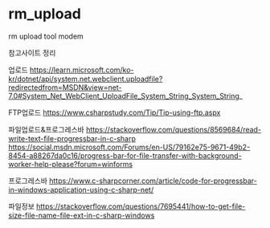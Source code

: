 # rm_upload
rm upload tool  modem

참고사이트 정리

업로드
https://learn.microsoft.com/ko-kr/dotnet/api/system.net.webclient.uploadfile?redirectedfrom=MSDN&view=net-7.0#System_Net_WebClient_UploadFile_System_String_System_String_

FTP업로드
https://www.csharpstudy.com/Tip/Tip-using-ftp.aspx

파일업로드&프로그레스바
https://stackoverflow.com/questions/8569684/read-write-text-file-progressbar-in-c-sharp
https://social.msdn.microsoft.com/Forums/en-US/79162e75-9671-49b2-8454-a88267da0c16/progress-bar-for-file-transfer-with-background-worker-help-please?forum=winforms

프로그레스바
https://www.c-sharpcorner.com/article/code-for-progressbar-in-windows-application-using-c-sharp-net/

파일정보
https://stackoverflow.com/questions/7695441/how-to-get-file-size-file-name-file-ext-in-c-sharp-windows